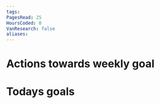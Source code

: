 ```yaml
---
tags: 
PagesRead: 25
HoursCoded: 0
VanResearch: false
aliases:
---
```

# Actions towards weekly goal
# Todays goals